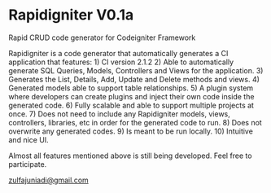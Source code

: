 Rapidigniter V0.1a
==================

Rapid CRUD code generator for Codeigniter Framework

Rapidigniter is a code generator that automatically generates a CI application that features: 
	1) CI version 2.1.2
	2) Able to automatically generate SQL Queries, Models, Controllers and Views for the application.
	3) Generates the List, Details, Add, Update and Delete methods and views.
	4) Generated models able to support table relationships.
	5) A plugin system where developers can create plugins and inject their own code inside the generated code.
	6) Fully scalable and able to support multiple projects at once.
	7) Does not need to include any Rapidigniter models, views, controllers, libraries, etc in order for the generated code to run.
	8) Does not overwrite any generated codes.
	9) Is meant to be run locally. 
	10) Intuitive and nice UI.

Almost all features mentioned above is still being developed. Feel free to participate.

zulfajuniadi@gmail.com